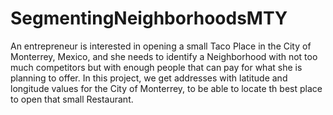 # SegmentingNeighborhoodsMTY
An entrepreneur is interested in opening a small Taco Place in the City of Monterrey, Mexico, and she needs to identify a Neighborhood with not too much competitors but with enough people that can pay for what she is planning to offer. In this project, we get addresses with latitude and longitude values for the City of Monterrey, to be able to locate th best place to open that small Restaurant.
